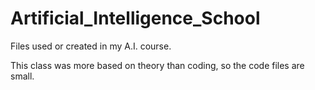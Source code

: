 # Artificial_Intelligence_School
Files used or created in my A.I. course.

This class was more based on theory than coding, so the code files are small.
